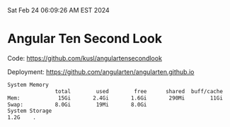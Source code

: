 Sat Feb 24 06:09:26 AM EST 2024

# Angular Ten Second Look

Code: https://github.com/kusl/angulartensecondlook

Deployment: https://github.com/angularten/angularten.github.io

```bash
System Memory
               total        used        free      shared  buff/cache   available
Mem:            15Gi       2.4Gi       1.6Gi       290Mi        11Gi        12Gi
Swap:          8.0Gi        19Mi       8.0Gi
System Storage
1.2G	.
```
```bash
